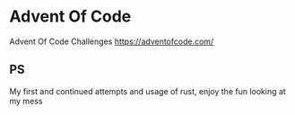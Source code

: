 # Advent Of Code
Advent Of Code Challenges
https://adventofcode.com/
## PS
My first and continued attempts and usage of rust, enjoy the fun looking at my mess